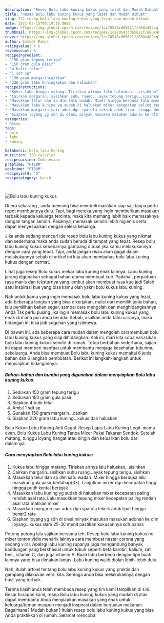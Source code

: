 ```yaml
---
description: "Resep Bolu labu kuning kukus yang lezat dan Mudah Dibuat"
title: "Resep Bolu labu kuning kukus yang lezat dan Mudah Dibuat"
slug: 722-resep-bolu-labu-kuning-kukus-yang-lezat-dan-mudah-dibuat
date: 2021-02-15T00:19:16.868Z
image: https://img-global.cpcdn.com/recipes/1ce70543cd65621f/680x482cq70/bolu-labu-kuning-kukus-foto-resep-utama.jpg
thumbnail: https://img-global.cpcdn.com/recipes/1ce70543cd65621f/680x482cq70/bolu-labu-kuning-kukus-foto-resep-utama.jpg
cover: https://img-global.cpcdn.com/recipes/1ce70543cd65621f/680x482cq70/bolu-labu-kuning-kukus-foto-resep-utama.jpg
author: Samuel Ramos
ratingvalue: 4.6
reviewcount: 8
recipeingredient:
- "150 gram tepung terigu"
- "150 gram gula pasir"
- "4 butir telur"
- "1 sdt sp"
- "150 gram margarincairkan"
- "220 gram labu kuningkukus dan haluskan"
recipeinstructions:
- "Kukus labu hingga matang. Tiriskan airnya lalu haluskan...sisihkan"
- "Cairkan margarin..sisihkan suhu ruang...ayak tepung terigu..sisihkan"
- "Masukkan telur dan sp dlm satu wadah. Mixer hingga berbusa lalu masukan gula pasir bertahap(3×). Lanjutkan mixer dgn kecepatan tinggi hingga putih kental berjejak"
- "Masukkan labu kuning yg sudah di haluskan mixer kecepatan paling rendah asal rata. Lalu masukkan tepung mixer kecepatan paling rendah asal rata matikan mixer"
- "Masukkan margarin cair aduk dgn spatula teknik aduk lipat hingga benar2 rata"
- "Siapkan loyang yg sdh di olesi minyak masukan masukan adonan ke dlm loyang...kukus slam 25-30 menit pastikan kukusannya sdh panas"
categories:
- Resep
tags:
- bolu
- labu
- kuning

katakunci: bolu labu kuning 
nutrition: 268 calories
recipecuisine: Indonesian
preptime: "PT18M"
cooktime: "PT33M"
recipeyield: "3"
recipecategory: Lunch

---
```



![Bolu labu kuning kukus](https://img-global.cpcdn.com/recipes/1ce70543cd65621f/680x482cq70/bolu-labu-kuning-kukus-foto-resep-utama.jpg)

Di era  sekarang , anda memang bisa membeli masakan siap saji tanpa perlu repot membuatnya dulu. Tapi, bagi mereka yang ingin memberikan masakan terbaik kepada keluarga tercinta, maka kita memang lebih baik memasaknya dengan tangan sendiri. Pasalnya, memasak sendiri lebih higienis serta dapat menyesuaikan dengan selera keluarga.

Jika anda sedang mencari ide resep bolu labu kuning kukus yang nikmat dan sederhana,maka anda sudah berada di tempat yang tepat. Resep bolu labu kuning kukus  sebenarnya gampang dibuat jika kamu melakukannya dengan cara yang tepat. Tapi, anda jangan risau akan gagal dalam melakukannya 
sebab di artikel ini kita akan membahas bolu labu kuning kukus dengan cermat.  

Lihat juga resep Bolu kukus mekar labu kuning enak lainnya. Labu kuning jarang digunakan sebagai bahan utama membuat kue. Padahal, perpaduan rasa manis dan teksturnya yang lembut akan membuat rasa kue jadi Salah satu inspirasi kue yang bisa kamu olah yakni bolu kukus labu kuning.

Nah untuk kamu yang ingin memasak bolu labu kuning kukus yang lezat, ada beberapa langkah yang bisa dikerjakan, mulai dari memilih jenis bahan, lalu pemilihan bahan segar, sampai cara mengolah dan menghidangkannya. Anda Tak perlu pusing jika ingin memasak bolu labu kuning kukus yang enak di mana pun anda berada. Sebab, asalkan anda  tahu caranya, maka hidangan ini bisa jadi suguhan yang istimewa.

Di bawah ini, ada beberapa cara mudah dalam mengolah caramembuat bolu labu kuning kukus yang siap dihidangkan. Kali ini, mari kita coba variasikan bolu labu kuning kukus sendiri di rumah. Tetap berbahan sederhana, sajian ini dapat memberi manfaat untuk membantu menjaga kesehatan tubuhmu sekeluarga. Anda bisa membuat Bolu labu kuning kukus memakai 6 jenis bahan dan 6 langkah pembuatan. Berikut ini langkah-langkah untuk menyiapkan hidangannya.

<!--inarticleads1-->

##### Bahan-bahan dan bumbu yang digunakan dalam menyiapkan Bolu labu kuning kukus:

1. Sediakan 150 gram tepung terigu
1. Sediakan 150 gram gula pasir
1. Siapkan 4 butir telur
1. Ambil 1 sdt sp
1. Gunakan 150 gram margarin...cairkan
1. Siapkan 220 gram labu kuning...kukus dan haluskan


Bolu Kukus Labu Kuning Anti Gagal. Resep Lapis Labu Kuning Legit. mama evan. Bolu Kukus Labu Kuning Tanpa Mixer Pakai Takaran Sendok. Setelah matang, tunggu loyang hangat atau dingin dan keluarkan bolu dari dalamnya. 

<!--inarticleads2-->

##### Cara menyiapkan Bolu labu kuning kukus:

1. Kukus labu hingga matang. Tiriskan airnya lalu haluskan...sisihkan
1. Cairkan margarin..sisihkan suhu ruang...ayak tepung terigu..sisihkan
1. Masukkan telur dan sp dlm satu wadah. Mixer hingga berbusa lalu masukan gula pasir bertahap(3×). Lanjutkan mixer dgn kecepatan tinggi hingga putih kental berjejak
1. Masukkan labu kuning yg sudah di haluskan mixer kecepatan paling rendah asal rata. Lalu masukkan tepung mixer kecepatan paling rendah asal rata matikan mixer
1. Masukkan margarin cair aduk dgn spatula teknik aduk lipat hingga benar2 rata
1. Siapkan loyang yg sdh di olesi minyak masukan masukan adonan ke dlm loyang...kukus slam 25-30 menit pastikan kukusannya sdh panas


Potong potong lalu sajikan bersama teh. Resep bolu labu kuning kukus no mixer tonton vidio menarik lainnya cara membuat nastar corona yang sedang viral. Apalagi labu kuning rupanya juga mengandung banyak kandungan yang berkhasiat untuk tubuh seperti beta karotin, kalium, zat besi, vitamin C, dan juga vitamin A. Buah labu berbeda dengan tipe buah lainnya yang bisa dimakan lantas. Labu kuning wajib diolah lebih-lebih dulu. 

Nah, itulah artikel tentang  bolu labu kuning kukus  yang praktis dan gampang dilakukan versi kita. Semoga anda bisa melakukannya dengan hasil yang terbaik. 

Terima kasih anda telah membaca resep yang tim kami tampilkan di sini. Besar harapan kami, resep  Bolu labu kuning kukus yang mudah di atas dapat membantu Anda menyiapkan masakan yang enak untuk keluarga/teman maupun menjadi inspirasi dalam berjualan makanan. Bagaimana? Mudah bukan? Itulah resep bolu labu kuning kukus yang bisa Anda praktikkan di rumah. Selamat mencoba!

